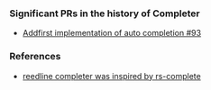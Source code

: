 
### Significant PRs in the history of Completer

* [Addfirst implementation of auto completion #93](https://github.com/nushell/reedline/pull/93)

### References

* [reedline completer was inspired by rs-complete](https://github.com/blightmud/rs-complete)
